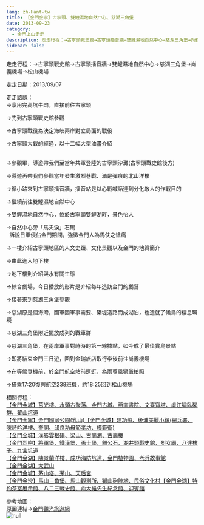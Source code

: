 ```yaml
---
lang: zh-Hant-tw
title: 【金門金寧】古寧頭、雙鯉濕地自然中心、慈湖三角堡
date: 2013-09-23
category: 
  - 金門上山走走
description: 走走行程：→古寧頭戰史館→古寧頭播音牆→雙鯉濕地自然中心→慈湖三角堡→尚義機場→松山機場
sidebar: false
---
```


走走行程：→古寧頭戰史館→古寧頭播音牆→雙鯉濕地自然中心→慈湖三角堡→尚義機場→松山機場

走走日期：2013/09/07

走走路線：  
→享用完高坑牛肉，直接前往古寧頭  
[](http://photo.xuite.net/_pic/shiun101/8463936/345126149.jpg/redir)

→先到古寧頭戰史館參觀  
[](http://photo.xuite.net/_pic/shiun101/8463936/345126968.jpg/redir)

→古寧頭戰役為決定海峽兩岸對立局面的戰役  
[](http://photo.xuite.net/_pic/shiun101/8463936/345128152.jpg/redir)

→古寧頭大戰的經過，以十二幅大型油畫介紹  
[](http://photo.xuite.net/_pic/shiun101/8463936/345128794.jpg/redir)  
[](http://photo.xuite.net/_pic/shiun101/8463936/345129888.jpg/redir)

→參觀畢，導遊帶我們至當年共軍登陸的古寧頭沙灘(古寧頭戰史館後方)  
[](http://photo.xuite.net/_pic/shiun101/8463936/345130529.jpg/redir)

→導遊再帶我們參觀當年發生激烈巷戰、滿是彈痕的北山洋樓  
[](http://photo.xuite.net/_pic/shiun101/8463936/345131025.jpg/redir)

→循小路來到古寧頭播音牆，播音站是以心戰喊話達到分化敵人的作戰目的  
[](http://photo.xuite.net/_pic/shiun101/8463936/345131633.jpg/redir)

→繼續前往雙鯉濕地自然中心  
[](http://photo.xuite.net/_pic/shiun101/8463936/345132156.jpg/redir)

→雙鯉濕地自然中心，位於古寧頭雙鯉湖畔，景色怡人  
[](http://photo.xuite.net/_pic/shiun101/8463936/345132844.jpg/redir)

→自然中心旁「馬夫淚」石碣  
  訴說日軍侵佔金門期間，強徵金門人為馬伕之愴痛  
[](http://photo.xuite.net/_pic/shiun101/8463936/345136482.jpg/redir)

→一樓介紹古寧頭地區的人文史蹟、文化景觀以及金門的地質簡介  
[](http://photo.xuite.net/_pic/shiun101/8463936/345133563.jpg/redir)

→由此進入地下樓  
[](http://photo.xuite.net/_pic/shiun101/8463936/345134447.jpg/redir)

→地下樓則介紹與水有關生態  
[](http://photo.xuite.net/_pic/shiun101/8463936/345135146.jpg/redir)

→綜合劇場，今日播放的影片是介紹每年造訪金門的鸕鶿  
[](http://photo.xuite.net/_pic/shiun101/8463936/345135779.jpg/redir)

→接著來到慈湖三角堡參觀  
[](http://photo.xuite.net/_pic/shiun101/8463936/345137165.jpg/redir)

→慈湖原是個海灣，國軍因軍事需要、築堤造路而成湖泊，也造就了候鳥的棲息環境  
[](http://photo.xuite.net/_pic/shiun101/8463936/345138235.jpg/redir)

→慈湖三角堡附近擺放成列的戰車群  
[](http://photo.xuite.net/_pic/shiun101/8463936/345138931.jpg/redir)

→慈湖三角堡，在兩岸軍事對峙時的第一線據點，如今成了最佳賞鳥景點  
[](http://photo.xuite.net/_pic/shiun101/8463936/345139571.jpg/redir)

→即將結束金門三日遊，回到金瑞旅店取行李後前往尚義機場  
[](http://photo.xuite.net/_pic/shiun101/8463936/345140178.jpg/redir)

→在等候登機前，於金門航空站前逛逛，為兩尊風獅爺拍照  
[](http://photo.xuite.net/_pic/shiun101/8463936/345141453.jpg/redir)

→搭乘17:20復興航空238班機，約18:25回到松山機場

相關行程：  
[【金門金城】莒光樓、水頭古聚落、金門古城、燕南書院、文臺寶塔、虛江嘯臥碣群、翟山坑道](http://blog.xuite.net/shiun101/1013399/118095140)  
[【金門金寧】金門國家公園(乳山)【金門金城】建功嶼、後浦美麗小鎮(總兵署、陳詩吟洋樓、奎閣、邱良功母節孝坊、模範街)](http://blog.xuite.net/shiun101/1013399/118115478)  
[【金門金城】漢影雲根碣、梁山、古崗湖、古崗樓](http://blog.xuite.net/shiun101/1013399/118121827)  
[【金門烈嶼】將軍堡、鐵漢堡、勇士堡、貓公石、湖井頭戰史館、烈女廟、八達樓子、九宮坑道](http://blog.xuite.net/shiun101/1013399/118122658)  
[【金門金湖】陳景蘭洋樓、成功海防坑道、金門植物園、老兵故事館](http://blog.xuite.net/shiun101/1013399/118141360)  
[【金門金湖】太武山](http://blog.xuite.net/shiun101/1013399/118269126)  
[【金門金城】茅山塔、茅山、天后宮](http://blog.xuite.net/shiun101/1013399/118275291)  
[【金門金沙】馬山三角堡、馬山觀測所、獅山砲陣地、民俗文化村【金門金湖】特約茶室展示館、八二三戰史館、俞大維先生紀念館、迎賓館](http://blog.xuite.net/shiun101/1013399/118285873)

參考地圖：  
原圖連結→[金門觀光旅遊網](http://tour.kinmen.gov.tw/upload/relfile/trip/633941419108138807.jpg)  
![null](image/343898065_l.jpg)